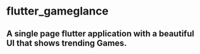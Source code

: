 # flutter_gameglance

## A single page flutter application with a beautiful UI that shows trending Games.
